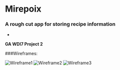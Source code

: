# Mirepoix

### A rough cut app for storing recipe information
-

<b>GA WDI7 Project 2</b>

###Wireframes:

![Wireframe1](http://i.imgur.com/lv47SmN.jpg)
![Wireframe2](http://i.imgur.com/Krm4oLm.jpg)
![Wireframe3](http://i.imgur.com/mX6GR6g.jpg)




